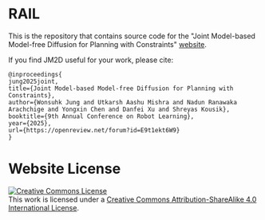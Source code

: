 # RAIL

This is the repository that contains source code for the "Joint Model-based Model-free Diffusion for Planning with Constraints" [website](https://jm2d.github.io/). 

If you find JM2D useful for your work, please cite:
```
@inproceedings{
jung2025joint,
title={Joint Model-based Model-free Diffusion for Planning with Constraints},
author={Wonsuhk Jung and Utkarsh Aashu Mishra and Nadun Ranawaka Arachchige and Yongxin Chen and Danfei Xu and Shreyas Kousik},
booktitle={9th Annual Conference on Robot Learning},
year={2025},
url={https://openreview.net/forum?id=E9t1ekt6W9}
}
```

# Website License
<a rel="license" href="http://creativecommons.org/licenses/by-sa/4.0/"><img alt="Creative Commons License" style="border-width:0" src="https://i.creativecommons.org/l/by-sa/4.0/88x31.png" /></a><br />This work is licensed under a <a rel="license" href="http://creativecommons.org/licenses/by-sa/4.0/">Creative Commons Attribution-ShareAlike 4.0 International License</a>.
